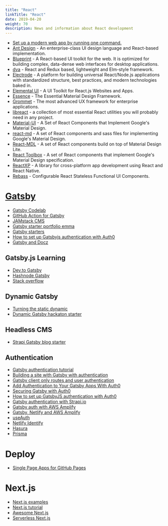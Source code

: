 ```yaml
---
title: "React"
linkTitle: "React"
date: 2019-04-20
weight: 70
description: News and information about React development
---
```


- [Set up a modern web app by running one command.](https://create-react-app.dev/)
- [Ant Design](https://ant.design/docs/react/introduce) - An enterprise-class UI design language and React-based implementation.
- [Blueprint](http://blueprintjs.com/) - A React-based UI toolkit for the web. It is optimized for building complex, data-dense web interfaces for desktop applications.
- [dva](https://github.com/dvajs/dva) - React and Redux based, lightweight and Elm-style framework.
- [Electrode](http://www.electrode.io/) - A platform for building universal React/Node.js applications with standardized structure, best practices, and modern technologies baked in.
- [Elemental UI](http://elemental-ui.com/) - A UI Toolkit for React.js Websites and Apps.
- [Essence](http://getessence.io) - The Essential Material Design Framework.
- [Grommet](http://grommet.github.io/) - The most advanced UX framework for enterprise applications.
- [libreact](https://github.com/streamich/libreact) - a collection of most essential React utilities you will probably need in any project.
- [Material-UI](http://www.material-ui.com/) - A Set of React Components that Implement Google's Material Design.
- [react-md](http://react-md.mlaursen.com/) - A set of React components and sass files for implementing Google's Material Design.
- [React-MDL](https://react-mdl.github.io/react-mdl/) - A set of React components build on top of Material Design Lite.
- [React Toolbox](http://react-toolbox.com) - A set of React components that implement Google's Material Design specification.
- [ReactXP](https://microsoft.github.io/reactxp/) - A library for cross-platform app development using React and React Native.
- [Rebass](http://jxnblk.com/rebass/) - Configurable React Stateless Functional UI Components.

# [Gatsby](https://www.gatsbyjs.com/get-started)
* [Gatsby Codelab](https://github.com/Neha/gatsbyjs-codelab)
* [GitHub Action for Gatsby](https://github.com/himalay/himalay.github.io/blob/develop/.github/workflows/workflow.yml)
* [JAMstack CMS](https://www.jamstackcms.io/)
* [Gatsby starter portfolio emma](https://github.com/LekoArts/gatsby-starter-portfolio-emma)
* [Gatsby starters](https://awesomeopensource.com/projects/gatsby-starter)
* [How to set up Gatsbyjs authentication with Auth0](https://www.freecodecamp.org/news/how-to-set-up-gatsbyjs-authentication-with-auth0-d07abdd5a4f4/)
* [Gatsby and Docz](https://github.com/doczjs/docz/tree/master/core/gatsby-theme-docz)

## Gatsby.js Learning
* [Dev.to Gatsby](https://dev.to/t/gatsby)
* [Hashnode Gatsby](https://hashnode.com/n/gatsby)
* [Stack overflow](https://stackoverflow.com/questions/tagged/gatsby)

## Dynamic Gatsby
* [Turning the static dynamic](https://www.gatsbyjs.org/blog/2018-12-17-turning-the-static-dynamic/)
* [Dynamic Gatsby hackaton starter](https://github.com/sw-yx/jamstack-hackathon-starter)

## Headless CMS
* [Strapi Gatsby blog starter](https://strapi.io/blog/strapi-starter-gatsby-blog-v2)

## Authentication
* [Gatsby authentication tutorial](https://www.gatsbyjs.org/tutorial/authentication-tutorial/)
* [Building a site with Gatsby with authentication](https://www.gatsbyjs.org/docs/building-a-site-with-authentication/)
* [Gatsby client only routes and user authentication](https://www.gatsbyjs.org/docs/client-only-routes-and-user-authentication/)
* [Add Authentication to Your Gatsby Apps With Auth0](https://www.gatsbyjs.org/blog/2019-03-21-add-auth0-to-gatsby-livestream/)
* [Securing Gatsby with Auth0](https://auth0.com/blog/securing-gatsby-with-auth0/)
* [How to set up GatsbyJS authentication with Auth0](https://www.freecodecamp.org/news/how-to-set-up-gatsbyjs-authentication-with-auth0-d07abdd5a4f4/)
* [Gatsby authentication with Strapi.io](https://hashinteractive.com/blog/gatsby-authentication-with-strapi-io/)
* [Gatsby auth with AWS Amplify](https://dev.to/olegchursin/gatsby-auth-with-aws-amplify-pfa)
* [Gatsby, Netlify and AWS Amplify](https://nyxo.app/gatsby-netlify-amplify-part-1)
* [useAuth](https://github.com/Swizec/useAuth)
* [Netlify Identify](https://github.com/sw-yx/jamstack-hackathon-starter/)
* [Hasura](https://hasura.io/)
* [Prisma](https://www.prisma.io/)

# Deploy

* [Single Page Apps for GitHub Pages](https://github.com/rafgraph/spa-github-pages)

# Next.js

* [Next.js examples](https://github.com/vercel/next.js/tree/master/examples)
* [Next.js tutorial](https://www.netlify.com/blog/2020/05/04/building-a-markdown-blog-with-next-9.4-and-netlify/)
* [Awesome Next.js](https://github.com/unicodeveloper/awesome-nextjs)
* [Serverless Next.js](https://github.com/serverless-nextjs/serverless-next.js)
